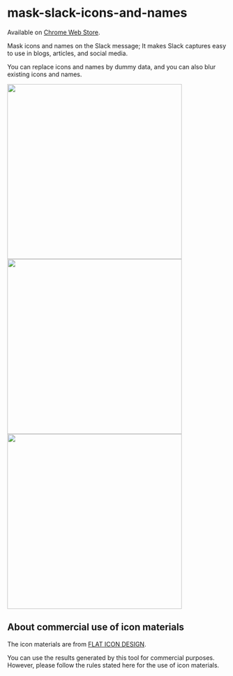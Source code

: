 # mask-slack-icons-and-names

Available on [Chrome Web Store](https://chrome.google.com/webstore/detail/slack-icons-names-masking/opbaainihmjbpbkaebchgpheoihkcefn).

Mask icons and names on the Slack message;  It makes Slack captures easy to use in blogs, articles, and social media.

You can replace icons and names by dummy data, and you can also blur existing icons and names.


<img width="400px" src="https://user-images.githubusercontent.com/15196363/208248005-e73efd03-c2fc-43ed-a0ac-1a344aa8e4ce.png">

<img width="400px" src="https://user-images.githubusercontent.com/15196363/208248006-85b7af17-db04-4c94-8f4f-2e0f4619993d.png">

<img width="400px" src="https://user-images.githubusercontent.com/15196363/208248010-4325d1fe-3435-4a37-8a5e-6063322c5c05.png">

## About commercial use of icon materials
The icon materials are from [FLAT ICON DESIGN](http://flat-icon-design.com/?page_id=41).

You can use the results generated by this tool for commercial purposes. However, please follow the rules stated here for the use of icon materials.
